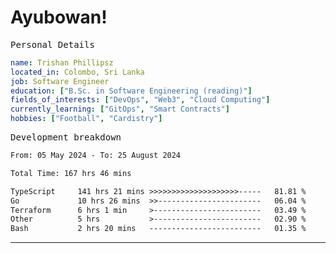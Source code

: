 # Ayubowan!

<samp>Personal Details</samp>

```yaml
name: Trishan Phillipsz
located_in: Colombo, Sri Lanka
job: Software Engineer
education: ["B.Sc. in Software Engineering (reading)"]
fields_of_interests: ["DevOps", "Web3", "Cloud Computing"]
currently_learning: ["GitOps", "Smart Contracts"]
hobbies: ["Football", "Cardistry"]
```

<samp>Development breakdown</samp>

<!--START_SECTION:waka-->

```txt
From: 05 May 2024 - To: 25 August 2024

Total Time: 167 hrs 46 mins

TypeScript     141 hrs 21 mins >>>>>>>>>>>>>>>>>>>>-----   81.81 %
Go             10 hrs 26 mins  >>-----------------------   06.04 %
Terraform      6 hrs 1 min     >------------------------   03.49 %
Other          5 hrs           >------------------------   02.90 %
Bash           2 hrs 20 mins   -------------------------   01.35 %
```

<!--END_SECTION:waka-->

---
